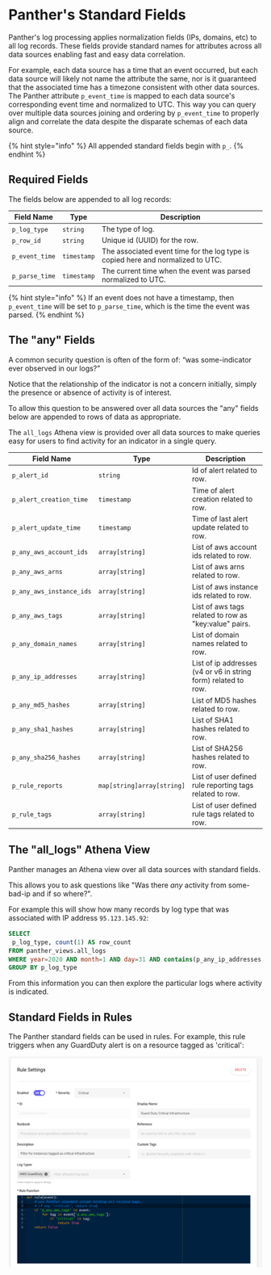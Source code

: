 # Panther's Standard Fields

Panther's log processing applies normalization fields (IPs, domains, etc) to all log records. These fields provide standard names for attributes across all data sources enabling fast and easy data correlation.

For example, each data source has a time that an event occurred, but each data source will likely not name the attribute the same, nor is it guaranteed that the associated time has a timezone consistent with other data sources. The Panther attribute `p_event_time` is mapped to each data source's corresponding event time and normalized to UTC. This way you can query over multiple data sources joining and ordering by `p_event_time` to properly align and correlate the data despite the disparate schemas of each data source.

{% hint style="info" %}
All appended standard fields begin with `p_`.
{% endhint %}

## Required Fields

The fields below are appended to all log records:

| Field Name   | Type      | Description                                                                      |
| ------------ | --------- | -------------------------------------------------------------------------------- |
| `p_log_type`   | `string`    | The type of log.                                                                 |
| `p_row_id`     | `string`    | Unique id (UUID) for the row.                                                    |
| `p_event_time` | `timestamp` | The associated event time for the log type is copied here and normalized to UTC. |
| `p_parse_time` | `timestamp` | The current time when the event was parsed normalized to UTC.                    |

{% hint style="info" %}
If an event does not have a timestamp, then `p_event_time` will be set to `p_parse_time`, which is the time the event was parsed.
{% endhint %}

## The "any" Fields

A common security question is often of the form of: “was some-indicator ever observed in our logs?”

Notice that the relationship of the indicator is not a concern initially, simply the presence or absence of activity is of interest.

To allow this question to be answered over all data sources the "any" fields below are appended to rows of data as appropriate.

The `all_logs` Athena view is provided over all data sources to make queries easy for users to find activity for an indicator in a single query.

| Field Name               | Type             | Description                                                    |
| ------------------------ | ---------------- | -------------------------------------------------------------- |
| `p_alert_id`             | `string`         | Id of alert related to row.                                    |
| `p_alert_creation_time`  | `timestamp`      | Time of alert creation related to row.                         |
| `p_alert_update_time`    | `timestamp`      | Time of last alert update related to row.                      |
| `p_any_aws_account_ids`  | `array[string]`  | List of aws account ids related to row.                        |
| `p_any_aws_arns`         | `array[string]`  | List of aws arns related to row.                               |
| `p_any_aws_instance_ids` | `array[string]`  | List of aws instance ids related to row.                       |
| `p_any_aws_tags`         | `array[string]`  | List of aws tags related to row as "key:value" pairs.          |
| `p_any_domain_names`     | `array[string]`  | List of domain names related to row.                           |
| `p_any_ip_addresses`     | `array[string]`  | List of ip addresses (v4 or v6 in string form) related to row. |
| `p_any_md5_hashes`       | `array[string]`  | List of MD5 hashes related to row.                             |
| `p_any_sha1_hashes`      | `array[string]`  | List of SHA1 hashes related to row.                            |
| `p_any_sha256_hashes`    | `array[string]`  | List of SHA256 hashes related to row.                          |
| `p_rule_reports`         | `map[string]array[string]` | List of user defined rule reporting tags related to row.  |
| `p_rule_tags`            | `array[string]`  | List of user defined rule tags related to row.                 |


## The "all_logs" Athena View

Panther manages an Athena view over all data sources with standard fields.

This allows you to ask questions like "Was there _any_ activity from some-bad-ip and if so where?".

For example this will show how many records by log type that was associated with IP address `95.123.145.92`:

```sql
SELECT
 p_log_type, count(1) AS row_count
FROM panther_views.all_logs
WHERE year=2020 AND month=1 AND day=31 AND contains(p_any_ip_addresses, '95.123.145.92')
GROUP BY p_log_type
```

From this information you can then explore the particular logs where activity is indicated.

## Standard Fields in Rules

The Panther standard fields can be used in rules. For example, this rule triggers when any
GuardDuty alert is on a resource tagged as 'critical':

![Example Panther Rule](../.gitbook/assets/PantherStandardFieldRule.png)
